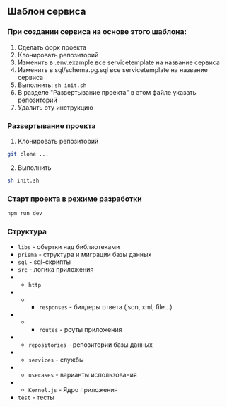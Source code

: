 ## Шаблон сервиса

### При создании сервиса на основе этого шаблона:

1. Сделать форк проекта
2. Клонировать репозиторий
3. Изменить в .env.example все servicetemplate на название сервиса
4. Изменить в sql/schema.pg.sql все servicetemplate на название сервиса
5. Выполнить: `sh init.sh`
6. В разделе "Развертывание проекта" в этом файле указать репозиторий
7. Удалить эту инструкцию

### Развертывание проекта
1. Клонировать репозиторий
```bash
git clone ... 
```
2. Выполнить
```bash
sh init.sh
```

### Старт проекта в режиме разработки
```bash
npm run dev
```

### Структура
* `libs` - обертки над библиотеками
* `prisma` - структура и миграции базы данных
* `sql` - sql-скрипты
* `src` - логика приложения
* * `http`
* * * `responses` - билдеры ответа (json, xml, file...)
* * * `routes` - роуты приложения
* * `repositories` - репозитории базы данных
* * `services` - службы
* * `usecases` - варианты использования
* * `Kernel.js` - Ядро приложения
* `test` - тесты